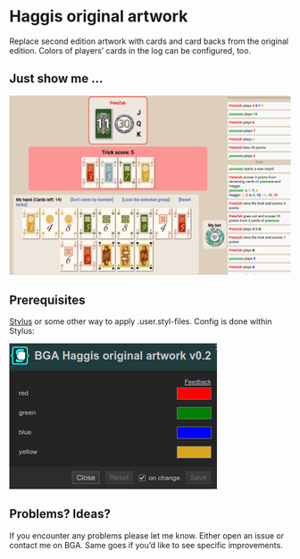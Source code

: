 # Haggis original artwork
Replace second edition artwork with cards and card backs from the original edition. Colors of players’ cards in the log can be configured, too.

## Just show me …
![screenshot-board](/img/screenshot-board.png?raw=true)

## Prerequisites
<a href="https://github.com/openstyles/stylus#readme">Stylus</a> or some other way to apply .user.styl-files. Config is done within Stylus:

![screenshot-stylus.png](/img/screenshot-stylus.png?raw=true)

## Problems? Ideas?
If you encounter any problems please let me know. Either open an issue or contact me on BGA. Same goes if you’d like to see specific improvements.
